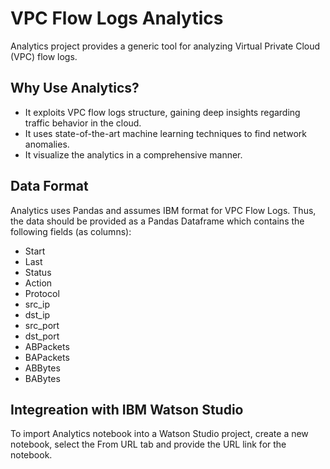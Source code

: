 # VPC Flow Logs Analytics
Analytics project provides a generic tool for analyzing Virtual Private Cloud (VPC) flow logs. 

## Why Use Analytics?
* It exploits VPC flow logs structure, gaining deep insights regarding traffic behavior in the cloud.
* It uses state-of-the-art machine learning techniques to find network anomalies.
* It visualize the analytics in a comprehensive manner.

## Data Format
Analytics uses Pandas and assumes IBM format for VPC Flow Logs. Thus, the data should be provided as a Pandas Dataframe which contains the following fields (as columns):
- Start
- Last
- Status
- Action
- Protocol
- src_ip
- dst_ip
- src_port
- dst_port
- ABPackets
- BAPackets
- ABBytes
- BABytes

## Integreation with IBM Watson Studio
To import Analytics notebook into a Watson Studio project, create a new notebook, select the From URL tab and provide the URL link for the notebook.

